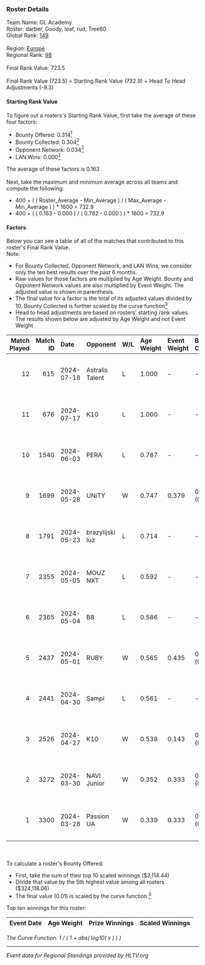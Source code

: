 ### Roster Details<br />
Team Name: GL Academy<br />
Roster: darber, Goody, leaf, rud, Tree60<br />
Global Rank: [149](../standings_global.md)<br />
<br />
Region: [Europe]( ../standings_europe.md)<br />
Regional Rank: [98]( ../standings_europe.md)<br />
<br />
Final Rank Value:  723.5<br />
<br />
Final Rank Value (723.5) = Starting Rank Value (732.9) + Head To Head Adjustments (-9.3)<br />

#### Starting Rank Value<br />
To figure out a rosters's Starting Rank Value, first take the average of these four factors:<br />
- Bounty Offered: 0.314[<sup>1</sup>](#table2)
- Bounty Collected: 0.304[<sup>2</sup>](#table1)
- Opponent Network: 0.034[<sup>2</sup>](#table1)
- LAN Wins: 0.000[<sup>2</sup>](#table1)

The average of these factors is 0.163<br />
<br />
Next, take the maximum and minimum average across all teams and compute the following:<br />
- 400 + ( ( Roster_Average - Min_Average ) / ( Max_Average - Min_Average ) ) * 1600 = 732.9
- 400 + ( ( 0.163 - 0.000 ) / ( 0.782 - 0.000 ) ) * 1600 = 732.9


#### Factors<br />
Below you can see a table of all of the matches that contributed to this roster's Final Rank Value.<br />
Note:<br />

- For Bounty Collected, Opponent Network, and LAN Wins, we consider only the ten best results over the past 6 months.
- Raw values for those factors are multiplied by Age Weight. Bounty and Opponent Network values are also multiplied by Event Weight. The adjusted value is shown in parenthesis.
- The final value for a factor is the total of its adjusted values divided by 10. Bounty Collected is further scaled by the curve function[<sup>3</sup>](#curveFunction)
- Head to head adjustments are based on rosters' starting rank values. The results shown below are adjusted by Age Weight and not Event Weight
<span id="table1"></span><br />


| Match Played | Match ID | Date       | Opponent        | W/L | Age Weight | Event Weight | Bounty Collected | Opponent Network | LAN Wins  | H2H Adj. | Roster                           |
| -: | -: | :- | :- | :- | :- | :- | :- | :- | :- | -: | :- |
|           12 |      615 | 2024-07-18 | Astralis Talent | L   | 1.000      | -            | -                | -                | -         |   -16.33 | darber, Goody, leaf, rud, Tree60 |
|           11 |      676 | 2024-07-17 | K10             | L   | 1.000      | -            | -                | -                | -         |   -17.57 | darber, Goody, leaf, rud, Tree60 |
|           10 |     1540 | 2024-06-03 | PERA            | L   | 0.787      | -            | -                | -                | -         |    -6.50 | darber, Goody, leaf, rud, Tree60 |
|            9 |     1699 | 2024-05-28 | UNiTY           | W   | 0.747      | 0.379        | 0.025 (0.007)    | 0.305 (0.086)    | 0 (0.000) |    17.33 | darber, Goody, leaf, rud, Tree60 |
|            8 |     1791 | 2024-05-23 | brazylijski luz | L   | 0.714      | -            | -                | -                | -         |    -8.74 | darber, Goody, leaf, rud, Tree60 |
|            7 |     2355 | 2024-05-05 | MOUZ NXT        | L   | 0.592      | -            | -                | -                | -         |    -3.42 | darber, Goody, leaf, rud, shadiy |
|            6 |     2365 | 2024-05-04 | B8              | L   | 0.586      | -            | -                | -                | -         |    -3.15 | darber, Goody, leaf, rud, shadiy |
|            5 |     2437 | 2024-05-01 | RUBY            | W   | 0.565      | 0.435        | 0.095 (0.023)    | 0.501 (0.123)    | 0 (0.000) |    12.87 | darber, Goody, leaf, rud, shadiy |
|            4 |     2441 | 2024-04-30 | Sampi           | L   | 0.561      | -            | -                | -                | -         |    -5.00 | darber, Goody, leaf, rud, sSen   |
|            3 |     2526 | 2024-04-27 | K10             | W   | 0.538      | 0.143        | 0.008 (0.001)    | 0.134 (0.010)    | 0 (0.000) |     7.01 | darber, Goody, leaf, rud, sSen   |
|            2 |     3272 | 2024-03-30 | NAVI Junior     | W   | 0.352      | 0.333        | 0.003 (0.000)    | 0.031 (0.004)    | 0 (0.000) |     4.93 | darber, Goody, leaf, nestee, rud |
|            1 |     3300 | 2024-03-28 | Passion UA      | W   | 0.339      | 0.333        | 0.172 (0.019)    | 1.000 (0.113)    | 0 (0.000) |     9.22 | darber, Goody, leaf, nestee, rud |

<br />
<span id="table2"></span><br />
To calculate a roster's Bounty Offered:<br />

- First, take the sum of their top 10 scaled winnings ($2,114.44)
- Divide that value by the 5th highest value among all rosters ($324,118.06)
- The final value (0.01) is scaled by the curve function.[<sup>3</sup>](#curveFunction)

Top ten winnings for this roster:<br />

| Event Date | Age Weight | Prize Winnings | Scaled Winnings |
| :- | -: | :- | :- |


<span id="curveFunction"></span>_The Curve Function: 1 / ( 1 + abs( log10( x ) ) )_<br />

---
_Event data for Regional Standings provided by HLTV.org_<br />
